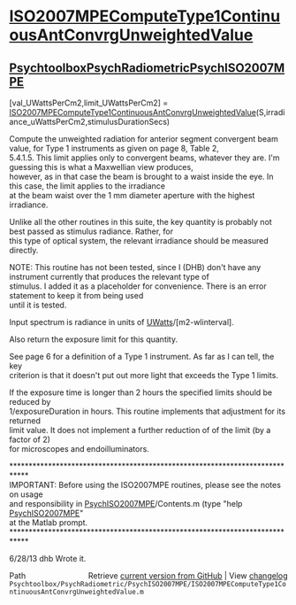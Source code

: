 # [ISO2007MPEComputeType1ContinuousAntConvrgUnweightedValue](ISO2007MPEComputeType1ContinuousAntConvrgUnweightedValue)
## [Psychtoolbox](Psychtoolbox)[PsychRadiometric](PsychRadiometric)[PsychISO2007MPE](PsychISO2007MPE)

[val\_UWattsPerCm2,limit\_UWattsPerCm2] = [ISO2007MPEComputeType1ContinuousAntConvrgUnweightedValue](ISO2007MPEComputeType1ContinuousAntConvrgUnweightedValue)(S,irradiance\_uWattsPerCm2,stimulusDurationSecs)  
  
Compute the unweighted radiation for anterior segment convergent beam value, for Type 1 instruments as given on page 8, Table 2,   
5.4.1.5.  This limit applies only to convergent beams, whatever they are.  I'm guessing this is what a Maxwellian view produces,  
however, as in that case the beam is brought to a waist inside the eye.  In this case, the limit applies to the irradiance  
at the beam waist over the 1 mm diameter aperture with the highest irradiance.  
  
Unlike all the other routines in this suite, the key quantity is probably not best passed as stimulus radiance.  Rather, for  
this type of optical system, the relevant irradiance should be measured directly.  
  
NOTE: This routine has not been tested, since I (DHB) don't have any instrument currently that produces the relevant type of  
stimulus.  I added it as a placeholder for convenience.  There is an error statement to keep it from being used  
until it is tested.  
  
Input spectrum is radiance in units of [UWatts](UWatts)/[m2-wlinterval].  
  
Also return the exposure limit for this quantity.  
  
See page 6 for a definition of a Type 1 instrument.  As far as I can tell, the key  
criterion is that it doesn't put out more light that exceeds the Type 1 limits.  
  
If the exposure time is longer than 2 hours the specified limits should be reduced by  
1/exposureDuration in hours.  This routine implements that adjustment for its returned  
limit value.  It does not implement a further reduction of of the limit (by a factor of 2)  
for microscopes and endoilluminators.  
  
\*\*\*\*\*\*\*\*\*\*\*\*\*\*\*\*\*\*\*\*\*\*\*\*\*\*\*\*\*\*\*\*\*\*\*\*\*\*\*\*\*\*\*\*\*\*\*\*\*\*\*\*\*\*\*\*\*\*\*\*\*\*\*\*\*\*\*\*\*\*\*\*\*\*\*\*  
IMPORTANT: Before using the ISO2007MPE routines, please see the notes on usage  
and responsibility in [PsychISO2007MPE](PsychISO2007MPE)/Contents.m (type "help [PsychISO2007MPE](PsychISO2007MPE)"  
at the Matlab prompt.  
\*\*\*\*\*\*\*\*\*\*\*\*\*\*\*\*\*\*\*\*\*\*\*\*\*\*\*\*\*\*\*\*\*\*\*\*\*\*\*\*\*\*\*\*\*\*\*\*\*\*\*\*\*\*\*\*\*\*\*\*\*\*\*\*\*\*\*\*\*\*\*\*\*\*\*\*  
  
6/28/13  dhb  Wrote it.  




<div class="code_header" style="text-align:right;">
  <span style="float:left;">Path&nbsp;&nbsp;</span> <span class="counter">Retrieve <a href=
  "https://raw.github.com/Psychtoolbox-3/Psychtoolbox-3/beta/Psychtoolbox/PsychRadiometric/PsychISO2007MPE/ISO2007MPEComputeType1ContinuousAntConvrgUnweightedValue.m">current version from GitHub</a> | View <a href=
  "https://github.com/Psychtoolbox-3/Psychtoolbox-3/commits/beta/Psychtoolbox/PsychRadiometric/PsychISO2007MPE/ISO2007MPEComputeType1ContinuousAntConvrgUnweightedValue.m">changelog</a></span>
</div>
<div class="code">
  <code>Psychtoolbox/PsychRadiometric/PsychISO2007MPE/ISO2007MPEComputeType1ContinuousAntConvrgUnweightedValue.m</code>
</div>

